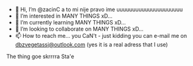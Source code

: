 - 👋 Hi, I’m @zacinC a to mi nije pravo ime uuuuuuuuuuuuuuuuuuuuu
- 👀 I’m interested in MANY THINGS xD...
- 🌱 I’m currently learning MANY THINGS xD...
- 💞️ I’m looking to collaborate on MANY THINGS xD...
- 📫 How to reach me... you CaN't - just kidding you can e-mail me on dbzvegetassj@outlook.com (yes it is a real adress that I use)

The thing goe skrrrra 
Sta'e

<!---
zacinC/zacinC is a ✨ special ✨ repository because its `README.md` (this file) appears on your GitHub profile.
You can click the Preview link to take a look at your changes.
--->
